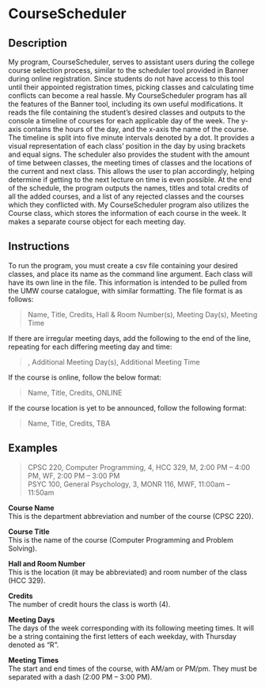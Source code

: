 # CourseScheduler

## Description
My program, CourseScheduler, serves to assistant users during the college course selection process, similar to the scheduler tool provided 
in Banner during online registration. Since students do not have access to this tool until their appointed registration times, picking 
classes and calculating time conflicts can become a real hassle. My CourseScheduler program has all the features of the Banner tool, 
including its own useful modifications. It reads the file containing the student’s desired classes and outputs to the console a timeline 
of courses for each applicable day of the week. The y-axis contains the hours of the day, and the x-axis the name of the course. The 
timeline is split into five minute intervals denoted by a dot. It provides a visual representation of each class’ position in the day 
by using brackets and equal signs. The scheduler also provides the student with the amount of time between classes, the meeting times of
classes and the locations of the current and next class. This allows the user to plan accordingly, helping determine if getting to the 
next lecture on time is even possible. At the end of the schedule, the program outputs the names, titles and total credits of all the 
added courses, and a list of any rejected classes and the courses which they conflicted with. My CourseScheduler program also utilizes 
the Course class, which stores the information of each course in the week. It makes a separate course object for each meeting day.   

## Instructions
To run the program, you must create a csv file containing your desired classes, and place its name as the command line argument. 
Each class will have its own line in the file. This information is intended to be pulled from the UMW course catalogue, with similar 
formatting. The file format is as follows:

<blockquote>Name, Title, Credits, Hall & Room Number(s), Meeting Day(s), Meeting Time</blockquote>

If there are irregular meeting days, add the following to the end of the line, repeating for each differing meeting day and time:<br>
<blockquote>, Additional Meeting Day(s), Additional Meeting Time</blockquote>

If the course is online, follow the below format:<br> 
<blockquote>Name, Title, Credits, ONLINE</blockquote>

If the course location is yet to be announced, follow the following format:<br>
<blockquote>Name, Title, Credits, TBA</blockquote>

## Examples
<blockquote>CPSC 220, Computer Programming, 4, HCC 329, M, 2:00 PM – 4:00 PM, WF, 2:00 PM – 3:00 PM<br>
PSYC 100, General Psychology, 3, MONR 116, MWF, 11:00am – 11:50am</blockquote>

<b>Course Name</b></br> 
This is the department abbreviation and number of the course (CPSC 220).

<b>Course Title</b></br>
This is the name of the course (Computer Programming and Problem Solving).

<b>Hall and Room Number</b></br>
This is the location (it may be abbreviated) and room number of the class (HCC 329). 

<b>Credits</b></br>
The number of credit hours the class is worth (4).

<b>Meeting Days</b></br>
The days of the week corresponding with its following meeting times. It will be a string containing the first letters of each 
weekday, with Thursday denoted as “R”. 

<b>Meeting Times</b></br>
The start and end times of the course, with AM/am or PM/pm. They must be separated with a dash (2:00 PM – 3:00 PM).
